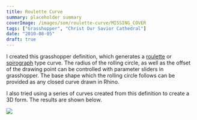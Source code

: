 ```yaml
---
title: Roulette Curve
summary: placeholder summary
coverImage: /images/som/roulette-curve/MISSING_COVER
tags: ["Grasshopper", "Christ Our Savior Cathedral"]
date: "2010-08-05"
draft: true
---
```


I created this grasshopper definition, which generates a [roulette](http://en.wikipedia.org/wiki/Roulette_%28curve%29) or [spirograph](http://en.wikipedia.org/wiki/Spirograph) type curve. The radius of the rolling circle, as well as the offset of the drawing point can be controlled with parameter sliders in grasshopper. The base shape which the rolling circle follows can be provided as any closed curve drawn in Rhino.

I also tried using a series of curves created from this definition to create a 3D form. The results are shown below.

![](/images/som/roulette-curve/loft.jpg)
